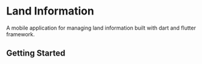 # Land Information
A mobile application for managing land information built with dart and flutter framework.

## Getting Started

